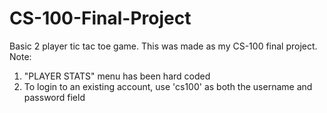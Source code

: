 # CS-100-Final-Project
Basic 2 player tic tac toe game. This was made as my CS-100 final project. 
Note:
1) "PLAYER STATS" menu has been hard coded
2) To login to an existing account, use 'cs100' as both the username and password field
